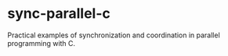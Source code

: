 # sync-parallel-c
Practical examples of synchronization and coordination in parallel programming with C.
